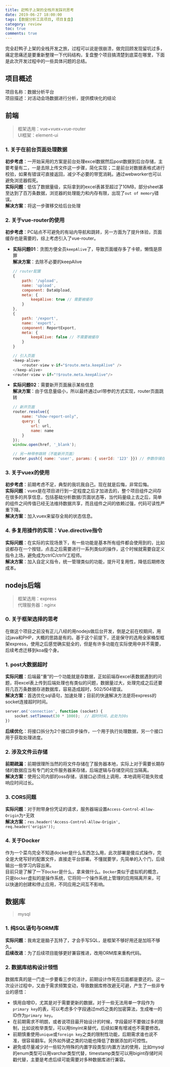 ```yaml
---
title: 赶鸭子上架的全栈开发踩坑思考
date: 2019-06-27 18:00:00
tags: [数据分析工具项目, 项目复盘]
category: review
toc: true
comments: true
---
```

完全赶鸭子上架的全栈开发之旅，过程可以说是很崩溃，做完回顾发现留坑过多，痛定思痛还是要重新整理一下代码结构，复盘整个项目搞清楚到底菜在哪里，下面是此次开发过程中的一些具体问题的总结。   
## 项目概述
项目名称：数据分析平台   
项目描述：对活动会场数据进行分析，提供模块化的结论   

## 前端
> 框架选用：vue+vuex+vue-router   
UI框架：element-ui

### 1. 关于在前台页面处理数据   
**初步考虑**：一开始采用的方案是前台处理excel数据然后post数据到后台存储，主要考量有二，一是去除上传文件这一步骤，简化实现；二是前台对数据表格式进行校验，如果有错误可直接返回，减少不必要的带宽消耗。通过webworker也可以避免浏览器假死。       
**实际问题**：低估了数据量级，实际拿到的excel表甚至超过了10MB，部分sheet甚至达到了百万条数据，浏览器的处理能力和内存有限，出现了`out of memory`错误。     
**解决方案**：将这一步骤移交给后台处理     

### 2. 关于vue-router的使用   
**初步考虑**：PC站点不可避免的有站内导航和跳转，另一方面为了提升体验，页面缓存也是需要的，综上考虑引入了vue-router。    
- **实际问题01**：贪图方便全员`keepAlive`了，导致页面缓存多了卡顿，懒惰是原罪   
**解决方案**：去除不必要的keepAlive      
    ```javascript
    // router配置
    { 
        path: '/upload',
        name: 'upload',
        component: DataUpload,
        meta: {
            keepAlive: true // 需要被缓存
        }
    },
    {
        path: '/export',
        name: 'export',
        component: ReportExport,
        meta: {
            keepAlive: false // 不需要被缓存
        }
    }

    // 引入页面
    <keep-alive>
        <router-view v-if="$route.meta.keepAlive" />
    </keep-alive>
    <router-view v-if="!$route.meta.keepAlive"/>
    ```
- **实际问题02**：需要新开页面展示某些信息    
**解决方案**：由于信息量级小，所以最终通过url带参的方式实现，router页面跳转   
    ```javascript
    // 新开页面
    router.resolve({
        name: "show-report-only",
        query: {
            url: url,
            name: name 
        }
    });
    window.open(href, '_blank');

    // 另一种带参跳转（不能新开页面）
    router.push({ name: 'user', params: { userId: '123' }}) // 参数存储在内存中，不在url显示
    ```
### 3. 关于vuex的使用      
**初步考虑**：前期考虑不足，典型的我坑我自己。现在就是后悔，非常后悔。     
**实际问题**：vuex是在项目进行到一定程度之后才加进去的，整个项目组件之间存在很多的共享信息，包括基础分析数据/页面状态等，当代码量级上去之后，简单的组件之间传值已经无法维持数据共享，而且组件之间的依赖过强，代码可读性严重下降。    
**解决方案**：加入vuex来留存全局的状态信息。   

### 4. 多复用操作的实现：Vue.directive指令   
**实际问题**：在实际的实现场景下，有一些功能是基本所有组件都会使用到的，比如说都存在一个按钮，点击之后需要进行一系列类似的操作，这个时候就需要自定义指令上场，避免成为ctrlC/ctrlV工程师。      
**解决方案**：加入自定义指令，统一管理类似的功能，提升可复用性，降低后期修改成本。   

## nodejs后端
> 框架选用：express   
代理服务器：nginx   
### 0. 关于框架选择的思考   
在做这个项目之前没有正儿八经的用nodejs做后台开发，倒是之前在校期间，用过java和PHP，大概的思路是有的。基于这个前提下，还是保守的选用全家桶型框架express，使用之后感觉确实挺全的，但是有许多功能在实际使用中并不需要，后续考虑迁移到koa瘦个身。   

### 1. post大数据超时   
**实际问题**：后端最“重”的一个功能就是存数据，正如前端存excel表数据遇到的问题，将excel表上传到后端处理也有类似的问题，数据量过大，处理完成之后还要将几百万条数据存进数据库，容易造成超时，502/504错误。   
**解决方案**：首选优化sql语句，加速处理；目前的快速解决方法是将express的socket连接超时时间。   
```javascript
server.on('connection', function (socket) {
    socket.setTimeout(30 * 1000);  // 超时时间，此处为30s
})
```
**后续优化**：将接口拆分为2个接口异步操作，一个用于执行处理数据，另一个接口用于获取处理进度。   

### 2. 涉及文件云存储   
**前期疏漏**：前期很理所当然的将文件存储在了服务器本地，实际上对于需要长期存储的数据应当有专门的文件服务器来存储，后端逻辑与存储空间应当隔离。   
**解决方案**：使用公司内部的oss存储，该接口必须线上调用，本地调用可能失败或响应时间过长。   

### 3. CORS问题   
**实际问题**：对于附带身份凭证的请求，服务器端设置`Access-Control-Allow-Origin`为`*`无效   
**解决方案**：`res.header('Access-Control-Allow-Origin', req.header('origin'));`   

### 4. 关于Docker
作为一个菜鸟完全不知道docker是什么东西怎么用，此次部署是傻瓜式操作，完全是大佬写好的配置文件，直接走平台部署。不懂就要学，先简单的入个门，后续输出一些学习内容出来。   
目前只是了解了一下`Docker`是什么，拿来做什么。`Docker`类似于虚拟机的概念，只是`Docker`虚拟的是操作系统，它将同一个操作系统上管理的应用隔离开来，可以快速的创建和停止应用，不同应用之间互不影响。   

## 数据库
> mysql
### 1. 纯SQL语句与ORM库  
**实际问题**：我肯定是脑子瓦特了，才会手写SQL，是框架不够好用还是加班不够久。   
**后续改进**：为了后续项目能够更好兼容推进，改用ORM库来重构代码。   

### 2. 数据库结构设计领悟   
数据库真的是一门走一步要看三步的活计，前期设计作死在后面都是要还的。这一次设计过程中，又由于需求频繁变动，导致数据库修改避无可避，产生了一些非专业的感悟：   
- 慎用自增ID，尤其是对于需要更新的数据，对于一些无法用单一字段作为`primary key`的表，可以考虑多个字段通过md5之类的加密算法，生成唯一的ID作为`primary key`。   
- 在前期需求不明朗，或者说项目最开始设计的时候，字段最好不要做过多的限制，比如说枚举类型，可以用tinyint来替代，后续如果有增减也不需要修改。   
- 前期慎重使用`unique`或`foreign key`之类的限制性功能，后期需求谁也说不准，很容易翻车。另外如外键之类的功能也降低了数据添加的可控性。      
- 避免或尽量减少对一些较为特殊的内置字段类型/内置方法的使用，比如mysql的enum类型可以用varchar类型代替，timestamp类型可以用bigint存储时间戳代替，主要是考虑后续可能需要对多种数据库进行兼容。   
